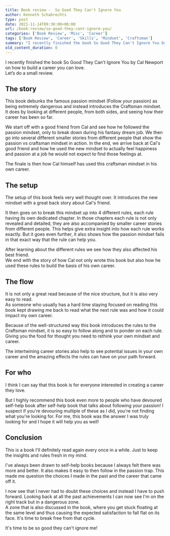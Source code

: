 ```yaml
---
title: Book review -  So Good They Can't Ignore You
author: Kenneth Schabrechts
type: post
date: 2021-11-14T09:30:00+00:00
url: /book-review/so-good-they-cant-ignore-you/
categories: ['Book Review', 'Misc', 'Career']
tags: ['Book Review', 'Career', 'Skills', 'Mindset', 'Craftsman']
summary: "I recently finished the book So Good They Can't Ignore You by Cal Newport on how to build a career you can love. Let’s do a small review."
old_content_duration: 0
---
```


I recently finished the book So Good They Can't Ignore You by Cal Newport on how to build a career you can love.  
Let’s do a small review.

## The story
This book debunks the famous passion mindset (Follow your passion) as being extremely dangerous and instead introduces the Craftsman mindset.  
It does by looking at different people, from both sides, and seeing how their career has been so far.

We start off with a good friend from Cal and see how he followed the passion mindset, only to break down during his fantasy dream job.
We then go into several different smaller stories from different people that show the passion vs craftsman mindset in action.
In the end, we arrive back at Cal's good friend and how he used the new mindset to actually feel happiness and passion at a job he would not expect to find those feelings at.

The finale is then how Cal himself has used this craftsman mindset in his own career.

## The setup
The setup of this book feels very well thought over. It introduces the new mindset with a great back story about Cal's friend.

It then goes on to break this mindset up into 4 different rules, each rule having its own dedicated chapter.
In those chapters each rule is not only revealed and detailed, they are also accompanied by smaller career stories from different people.
This helps give extra insight into how each rule works exactly.
But it goes even further, it also shows how the passion mindset fails in that exact way that the rule can help you.

After learning about the different rules we see how they also affected his best friend.   
We end with the story of how Cal not only wrote this book but also how he used these rules to build the basis of his own career.

## The flow
It is not only a great read because of the nice structure, but it is also very easy to read.  
As someone who usually has a hard time staying focused on reading this book kept drawing me back to read what the next rule was and how it could impact my own career.

Because of the well-structured way this book introduces the rules to the Craftsman mindset, it is so easy to follow along and to ponder on each rule.
Giving you the food for thought you need to rethink your own mindset and career.

The intertwining career stories also help to see potential issues in your own career and the amazing effects the rules can have on your path forward.

## For who
I think I can say that this book is for everyone interested in creating a career they love.

But I highly recommend this book even more to people who have devoured self-help book after self-help book that talks about following your passion!
I suspect if you're devouring multiple of these as I did, you're not finding what you're looking for. For me, this book was the answer I was truly looking for and I hope it will help you as well!

## Conclusion
This is a book I'll definitely read again every once in a while. Just to keep the insights and rules fresh in my mind.

I've always been drawn to self-help books because I always felt there was more and better. It also makes it easy to then follow in the passion trap.
This made me question the choices I made in the past and the career that came off it.

I now see that I never had to doubt these choices and instead I have to push forward. Looking back at all the past achievements I can now see I'm on the right track but in a dangerous zone.  
A zone that is also discussed in the book, where you get stuck floating at the same level and thus causing the expected satisfaction to fall flat on its face. It's time to break free from that cycle.

It's time to be so good they can't ignore me!